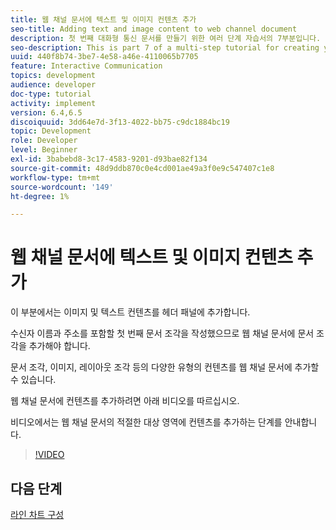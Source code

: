 ```yaml
---
title: 웹 채널 문서에 텍스트 및 이미지 컨텐츠 추가
seo-title: Adding text and image content to web channel document
description: 첫 번째 대화형 통신 문서를 만들기 위한 여러 단계 자습서의 7부분입니다. 이 부분에서는 이미지 및 텍스트 컨텐츠를 헤더 패널에 추가합니다.
seo-description: This is part 7 of a multi-step tutorial for creating your first interactive communications document. In this part, we will add images and text content to the header panel.
uuid: 440f8b74-3be7-4e58-a46e-4110065b7705
feature: Interactive Communication
topics: development
audience: developer
doc-type: tutorial
activity: implement
version: 6.4,6.5
discoiquuid: 3dd64e7d-3f13-4022-bb75-c9dc1884bc19
topic: Development
role: Developer
level: Beginner
exl-id: 3babebd8-3c17-4583-9201-d93bae82f134
source-git-commit: 48d9ddb870c0e4cd001ae49a3f0e9c547407c1e8
workflow-type: tm+mt
source-wordcount: '149'
ht-degree: 1%

---
```


# 웹 채널 문서에 텍스트 및 이미지 컨텐츠 추가

이 부분에서는 이미지 및 텍스트 컨텐츠를 헤더 패널에 추가합니다.

수신자 이름과 주소를 포함할 첫 번째 문서 조각을 작성했으므로 웹 채널 문서에 문서 조각을 추가해야 합니다.

문서 조각, 이미지, 레이아웃 조각 등의 다양한 유형의 컨텐츠를 웹 채널 문서에 추가할 수 있습니다.

웹 채널 문서에 컨텐츠를 추가하려면 아래 비디오를 따르십시오.

비디오에서는 웹 채널 문서의 적절한 대상 영역에 컨텐츠를 추가하는 단계를 안내합니다.

>[!VIDEO](https://video.tv.adobe.com/v/22359?quality=12&learn=on)

## 다음 단계

[라인 차트 구성](./parteight.md)
